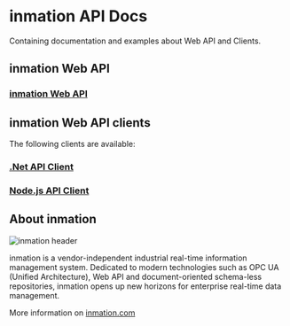 # inmation API Docs

Containing documentation and examples about Web API and Clients.

## inmation Web API

### [inmation Web API](./webapi/README.md)

## inmation Web API clients

The following clients are available:

### [.Net API Client](./dotnet/README.md)

### [Node.js API Client](./nodejs/README.md)

## About inmation

![inmation header](https://www.inmation.com/images/inmation_github_header.png "inmation")

inmation is a vendor-independent industrial real-time information management system. Dedicated to modern technologies such as OPC UA (Unified Architecture), Web API and document-oriented schema-less repositories, inmation opens up new horizons for enterprise real-time data management.

More information on [inmation.com](https://inmation.com)